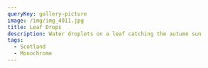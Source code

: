 ```yaml
---
queryKey: gallery-picture
image: /img/img_4011.jpg
title: Leaf Drops
description: Water droplets on a leaf catching the autumn sun
tags:
  - Scotland
  - Monochrome
---
```

